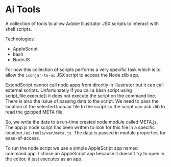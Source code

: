 # Ai Tools
A collection of tools to allow Adobe Illustrator JSX scripts to interact with shell scripts. 

Technologies:
- AppleScript
- bash
- NodeJS

For now this collection of scripts performs a very specific task which is to allow the `iconjar-to-ai` JSX script to access the Node zlib app.

ExtendScript cannot call node apps from directly in Illustrator but it can call external scripts. Unfortunately if you call a bash script using script_file.execute() it does not execute the script on the command line. There is also the issue of passing data to the script. We need to pass the location of the selected IconJar file to the script so the script can ask zlib to read the gzipped META file.

So, we write the data to a run-time created node module called META.js. The app.js node script has been written to look for this file in a specific location `/ai-tools/var/meta.js`. The data is passed in module properties for ease-of-access.

To run the node script we use a simple AppleScript app named command.app. I chose an AppleScript app because it doesn't try to open in the editor, it just executes as an app.
